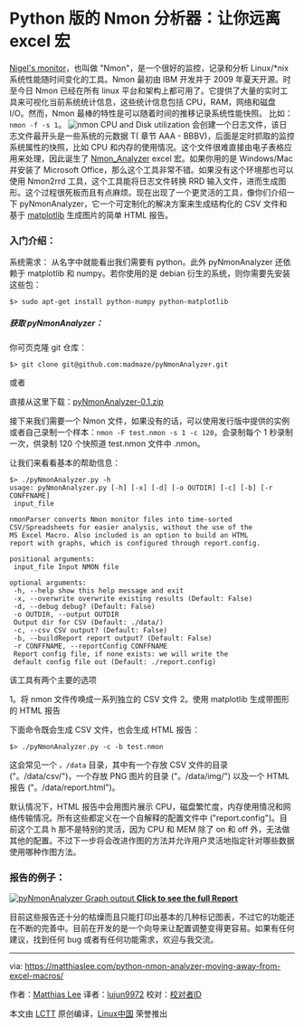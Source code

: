Python 版的 Nmon 分析器：让你远离 excel 宏
======
[Nigel's monitor][1]，也叫做 "Nmon"，是一个很好的监控，记录和分析 Linux/*nix 系统性能随时间变化的工具。Nmon 最初由 IBM 开发并于 2009 年夏天开源。时至今日 Nmon 已经在所有 linux 平台和架构上都可用了。它提供了大量的实时工具来可视化当前系统统计信息，这些统计信息包括 CPU，RAM，网络和磁盘 I/O。然而，Nmon 最棒的特性是可以随着时间的推移记录系统性能快照。
比如：`nmon -f -s 1`。
![nmon CPU and Disk utilization][2]
会创建一个日志文件，该日志文件最开头是一些系统的元数据 T( 章节 AAA - BBBV)，后面是定时抓取的监控系统属性的快照，比如 CPU 和内存的使用情况。这个文件很难直接由电子表格应用来处理，因此诞生了 [Nmon_Analyzer][3] excel 宏。如果你用的是 Windows/Mac 并安装了 Microsoft Office，那么这个工具非常不错。如果没有这个环境那也可以使用 Nmon2rrd 工具，这个工具能将日志文件转换 RRD 输入文件，进而生成图形。这个过程很死板而且有点麻烦。现在出现了一个更灵活的工具，像你们介绍一下 pyNmonAnalyzer，它一个可定制化的解决方案来生成结构化的 CSV 文件和基于 [matplotlib][4] 生成图片的简单 HTML 报告。

### 入门介绍：

系统需求：
从名字中就能看出我们需要有 python。此外 pyNmonAnalyzer 还依赖于 matplotlib 和 numpy。若你使用的是 debian 衍生的系统，则你需要先安装这些包：
```
$> sudo apt-get install python-numpy python-matplotlib

```

##### 获取 pyNmonAnalyzer：

你可页克隆 git 仓库：
```
$> git clone git@github.com:madmaze/pyNmonAnalyzer.git

```

或者

直接从这里下载：[pyNmonAnalyzer-0.1.zip][5]

接下来我们需要一个 Nmon 文件，如果没有的话，可以使用发行版中提供的实例或者自己录制一个样本：`nmon -F test.nmon -s 1 -c 120`，会录制每个 1 秒录制一次，供录制 120 个快照道 test.nmon 文件中 .nmon。

让我们来看看基本的帮助信息：
```
$> ./pyNmonAnalyzer.py -h
usage: pyNmonAnalyzer.py [-h] [-x] [-d] [-o OUTDIR] [-c] [-b] [-r CONFFNAME]
 input_file

nmonParser converts Nmon monitor files into time-sorted
CSV/Spreadsheets for easier analysis, without the use of the
MS Excel Macro. Also included is an option to build an HTML
report with graphs, which is configured through report.config.

positional arguments:
 input_file Input NMON file

optional arguments:
 -h, --help show this help message and exit
 -x, --overwrite overwrite existing results (Default: False)
 -d, --debug debug? (Default: False)
 -o OUTDIR, --output OUTDIR
 Output dir for CSV (Default: ./data/)
 -c, --csv CSV output? (Default: False)
 -b, --buildReport report output? (Default: False)
 -r CONFFNAME, --reportConfig CONFFNAME
 Report config file, if none exists: we will write the
 default config file out (Default: ./report.config)

```

该工具有两个主要的选项

  1。将 nmon 文件传唤成一系列独立的 CSV 文件
  2。使用 matplotlib 生成带图形的 HTML 报告



下面命令既会生成 CSV 文件，也会生成 HTML 报告：
```
$> ./pyNmonAnalyzer.py -c -b test.nmon

```

这会常见一个 `。/data` 目录，其中有一个存放 CSV 文件的目录 ("。/data/csv/")，一个存放 PNG 图片的目录 ("。/data/img/") 以及一个 HTML 报告 ("。/data/report.html")。

默认情况下，HTML 报告中会用图片展示 CPU，磁盘繁忙度，内存使用情况和网络传输情况。所有这些都定义在一个自解释的配置文件中 ("report.config")。目前这个工具 h 那不是特别的灵活，因为 CPU 和 MEM 除了 on 和 off 外，无法做其他的配置。不过下一步将会改进作图的方法并允许用户灵活地指定针对哪些数据使用哪种作图方法。

### 报告的例子：

[![pyNmonAnalyzer Graph output][6]
**Click to see the full Report**][7]

目前这些报告还十分的枯燥而且只能打印出基本的几种标记图表，不过它的功能还在不断的完善中。目前在开发的是一个向导来让配置调整变得更容易。如果有任何建议，找到任何 bug 或者有任何功能需求，欢迎与我交流。

--------------------------------------------------------------------------------

via: https://matthiaslee.com/python-nmon-analyzer-moving-away-from-excel-macros/

作者：[Matthias Lee][a]
译者：[lujun9972](https://github.com/lujun9972)
校对：[校对者ID](https://github.com/校对者ID)

本文由 [LCTT](https://github.com/LCTT/TranslateProject) 原创编译，[Linux中国](https://linux.cn/) 荣誉推出

[a]:https://matthiaslee.com/
[1]:http://nmon.sourceforge.net/
[2]:https://matthiaslee.com//content/images/2015/06/nmon_cpudisk.png
[3]:http://www.ibm.com/developerworks/wikis/display/WikiPtype/nmonanalyser
[4]:http://matplotlib.org/
[5]:https://github.com/madmaze/pyNmonAnalyzer/blob/master/release/pyNmonAnalyzer-0.1.zip?raw=true
[6]:https://matthiaslee.com//content/images/2017/04/teaser-short_0.png (pyNmonAnalyzer Graph output)
[7]:http://matthiaslee.com/pub/pyNmonAnalyzer/data/report.html
